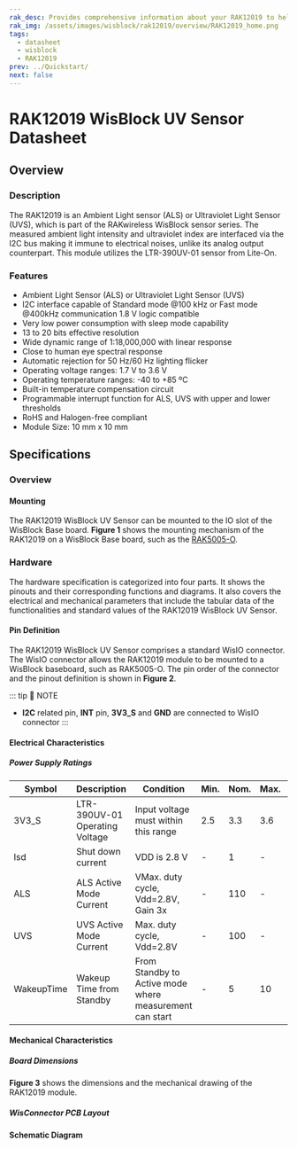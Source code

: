 ```yaml
---
rak_desc: Provides comprehensive information about your RAK12019 to help you use it. This information includes technical specifications, characteristics, and requirements, and it also discusses the device components.
rak_img: /assets/images/wisblock/rak12019/overview/RAK12019_home.png
tags:
  - datasheet
  - wisblock
  - RAK12019
prev: ../Quickstart/
next: false
---
```


# RAK12019 WisBlock UV Sensor Datasheet

## Overview

### Description

The RAK12019 is an Ambient Light sensor (ALS) or Ultraviolet Light Sensor (UVS), which is part of the RAKwireless WisBlock sensor series. The measured ambient light intensity and ultraviolet index are interfaced via the I2C bus making it immune to electrical noises, unlike its analog output counterpart. This module utilizes the LTR-390UV-01 sensor from Lite-On.


### Features

 - Ambient Light Sensor (ALS) or Ultraviolet Light Sensor (UVS)
 - I2C interface capable of Standard mode @100&nbsp;kHz or Fast mode @400kHz communication 1.8&nbsp;V logic compatible
 - Very low power consumption with sleep mode capability
 - 13 to 20 bits effective resolution
 - Wide dynamic range of 1:18,000,000 with linear response
 - Close to human eye spectral response
 - Automatic rejection for 50&nbsp;Hz/60&nbsp;Hz lighting flicker
 - Operating voltage ranges: 1.7&nbsp;V to 3.6&nbsp;V
 - Operating temperature ranges: -40 to +85&nbsp;ºC
 - Built-in temperature compensation circuit
 - Programmable interrupt function for ALS, UVS with upper and lower thresholds
 - RoHS and Halogen-free compliant 
 - Module Size: 10&nbsp;mm x 10&nbsp;mm

## Specifications

### Overview 

#### Mounting

The RAK12019 WisBlock UV Sensor can be mounted to the IO slot of the WisBlock Base board. **Figure 1** shows the mounting mechanism of the RAK12019 on a WisBlock Base board, such as the [RAK5005-O](https://store.rakwireless.com/products/rak5005-o-base-board).

<rk-img
  src="/assets/images/wisblock/rak12019/datasheet/mounting.png"
  width="60%"
  caption="RAK12019 WisBlock UV Sensor Mounting"
/>


### Hardware

The hardware specification is categorized into four parts. It shows the pinouts and their corresponding functions and diagrams. It also covers the electrical and mechanical parameters that include the tabular data of the functionalities and standard values of the RAK12019 WisBlock UV Sensor.

#### Pin Definition

The RAK12019 WisBlock UV Sensor comprises a standard WisIO connector. The WisIO connector allows the RAK12019 module to be mounted to a WisBlock baseboard, such as RAK5005-O. The pin order of the connector and the pinout definition is shown in **Figure 2**.

::: tip 📝 NOTE
- **I2C** related pin, **INT** pin, **3V3_S** and **GND** are connected to WisIO connector
:::

 <rk-img
  src="/assets/images/wisblock/rak12019/datasheet/RAK12019_Pinouts.svg"
  width="60%"
  caption="RAK12019 WisBlock UV Sensor Pinout"
/>
  

#### Electrical Characteristics

##### Power Supply Ratings

| Symbol     | Description                     | Condition                                               | Min. | Nom. | Max. | Unit |
| ---------- | ------------------------------- | ------------------------------------------------------- | ---- | ---- | ---- | ---- |
| 3V3_S      | LTR-390UV-01 Operating  Voltage | Input voltage must within this range                    | 2.5  | 3.3  | 3.6  | V    |
| Isd        | Shut down current               | VDD is 2.8 V                                            | -    | 1    | -    | uA   |
| ALS        | ALS Active Mode Current         | VMax. duty cycle, Vdd=2.8V, Gain 3x                     | -    | 110  | -    | uA   |
| UVS        | UVS Active Mode Current         | Max. duty cycle, Vdd=2.8V                               | -    | 100  | -    | uA   |
| WakeupTime | Wakeup Time from Standby        | From Standby to Active mode where measurement can start | -    | 5    | 10   | ms   |

#### Mechanical Characteristics

##### Board Dimensions

**Figure 3** shows the dimensions and the mechanical drawing of the RAK12019 module.

 <rk-img
  src="/assets/images/wisblock/rak12019/datasheet/mechanical-drawing.png"
  width="60%"
  caption="RAK12019 WisBlock UV Sensor Dimensions"
/>


##### WisConnector PCB Layout

<rk-img
  src="/assets/images/wisblock/rak12019/datasheet/pcb-layout.png"
  width="100%"
  caption="WisConnector PCB Footprint and Recommendations"
/>


#### Schematic Diagram

<rk-img
  src="/assets/images/wisblock/rak12019/datasheet/schematic.png"
  width="100%"
  caption="RAK12019 WisBlock UV Sensor Schematic Diagram"
/>




